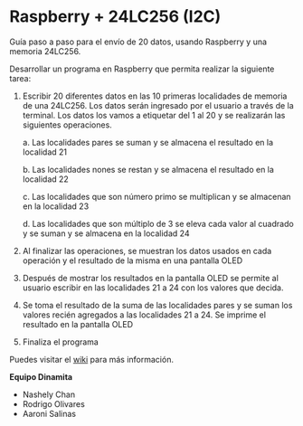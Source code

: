 # Raspberry + 24LC256 (I2C)

Guía paso a paso para el envío de 20 datos, usando Raspberry y una memoria 24LC256.

Desarrollar un programa en Raspberry que permita realizar la siguiente tarea:

1. Escribir 20 diferentes datos en las 10 primeras localidades de memoria de una 24LC256. Los datos serán ingresado por el usuario a través de la terminal. Los datos los vamos a etiquetar del 1 al 20 y se realizarán las siguientes operaciones.

     a. Las localidades pares se suman y se almacena el resultado en la localidad 21

     b. Las localidades nones se restan y se almacena el resultado en la localidad 22

     c. Las localidades que son número primo se multiplican y se almacenan en la localidad 23

     d. Las localidades que son múltiplo de 3 se eleva cada valor al cuadrado y se suman y se almacena en la localidad 24

2. Al finalizar las operaciones, se muestran los datos usados en cada operación y el resultado de la misma en una pantalla OLED

3. Después de mostrar los resultados en la pantalla OLED se permite al usuario escribir en las localidades 21 a 24 con los valores que decida.

4. Se toma el resultado de la suma de las localidades pares y se suman los valores recién agregados a las localidades 21 a 24. Se imprime el resultado en la pantalla OLED

5. Finaliza el programa

Puedes visitar el [wiki](https://github.com/AaroniSalinas/ModuloComandos/wiki) para más información.

**Equipo Dinamita**
- Nashely Chan
- Rodrigo Olivares
- Aaroni Salinas
